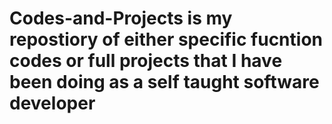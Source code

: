 # Codes-and-Projects is my repostiory of either specific fucntion codes or full projects that I have been doing as a self taught software developer
